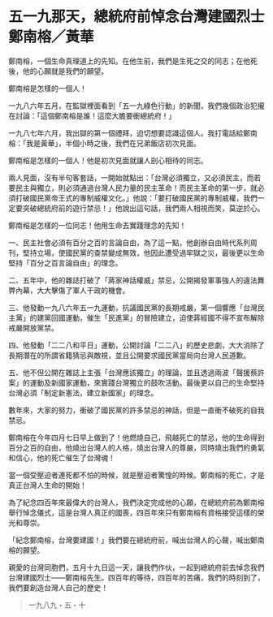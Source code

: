 # 五一九那天，總統府前悼念台灣建國烈士鄭南榕／黃華

鄭南榕，一個生命真理道上的先知。在他生前，我們是生死之交的同志；在他死後，他的心願就是我們的願望。

鄭南榕是怎樣的一個人！

一九八六年五月，在監獄裡面看到「五一九綠色行動」的新聞，我們幾個政治犯攏在討論：「這個鄭南榕是誰！這麼大膽要衝總統府！」

一九八七年六月，我出獄的第一個禮拜，迫切想要認識這個人。我打電話給鄭南榕：「我是黃華」，半個小時之後，我們在兄弟飯店初次見面。

鄭南榕是怎樣的一個人！他是初次見面就讓人剖心相待的同志。

兩人見面，沒有半句客套話，一開始就點出：「台灣必須獨立，又必須民主，而若要民主與獨立，則必須通過台灣人民力量的民主革命！而民主革命的第一步，就必須打破國民黨帝王式的專制威權文化。」他說：「要打破國民黨的專制威權，我們一定要突破總統府前的遊行禁忌！」他說出這句話，我們兩人相視而笑，莫逆於心。

鄭南榕是怎樣的一位同志！他用生命去實踐理念的先知！

一、民主社會必須有百分之百的言論自由，為了這一點，他創辦自由時代系列周刊，堅持立場，使國民黨的查禁變成無效，他因此遭受過牢獄之災，最後更以生命堅持「百分之百言論自由」的理念。

二、五年中，他的雜誌打破了「蔣家神話權威」禁忌，公開揭發軍事強人的違法舞弊內幕，大大擊傷了軍人干政的機會。

三、他發動一九八六年五一九運動，抗議國民黨的長期戒嚴，第一個響應「台灣民主黨」的建黨回國運動，催生「民進黨」的冒險建立，迫使蔣經國不得不宣布解除戒嚴開放黨禁。

四、他發動「二二八和平日」運動，公開討論「二二八」的歷史悲劇，大大消除了長期潛在的所謂省籍猜忌與敵視，並且公開要求國民黨當局向台灣人民道歉。

五、他不但公開在雜誌上主張「台灣應該獨立」的理論，並且透過兩波「聲援蔡許案」的運動及新國家運動，來實踐台灣獨立的鼓吹活動。最後更以自己的生命堅持台灣必須「制定新憲法，建立新國家」的理念。

數年來，大家的努力，衝破了國民黨的許多禁忌的神話，但是一直衝不破死的自我禁忌。

鄭南榕在今年四月七日早上做到了！他燃燒自己，飛越死亡的禁忌，他的生命得到百分之百的自由，他燒出台灣人的人格，燒出台灣人的尊嚴，同時燒出我們的勇氣和信心，他的死亡催生了台灣魂！

當一個受壓迫者連死都不怕的時候，就是壓迫者驚惶的時候。鄭南榕的死亡，才是真正台灣人生命的開始！

為了紀念四百年來最偉大的台灣人，我們決定完成他的心願，在總統府前為鄭南榕舉行悼念儀式，這是台灣人真正的國喪，四百年來只有鄭南榕有資格接受這樣的榮光和尊崇。

「紀念鄭南榕，台灣要建國！」我們要在總統府前，喊出台灣人的心聲，喊出鄭南榕的願望。

親愛的台灣同胞們，五月十九日這一天，讓我們作伙，一起到總統府前去悼念我們台灣建國烈士——鄭南榕先生。四百年的等待，四百年的苦痛，我們的時刻到了，我們要創造台灣人自己的歷史！

> 一九八九・五・十
